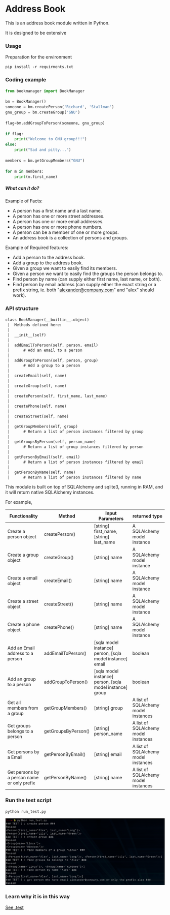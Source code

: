 Address Book
=============

This is an address book module written in Python.

It is designed to be extensive


### Usage
Preparation for the environment
```
pip install -r requirments.txt
```

### Coding example
```python
from bookmanager import BookManager

bm = BookManager()
someone = bm.createPerson('Richard', 'Stallman')
gnu_group = bm.createGroup('GNU')

flag=bm.addGroupToPerson(someone, gnu_group)

if flag:
    print("Welcome to GNU group!!!")
else:
    print("Sad and pitty...")

members = bm.getGroupMembers("GNU")

for m in members:
    print(m.first_name)
```

##### What can it do?

Example of Facts:

- A person has a first name and a last name.
- A person has one or more street addresses.
- A person has one or more email addresses.
- A person has one or more phone numbers.
- A person can be a member of one or more groups.
- An address book is a collection of persons and groups.

Example of Required features:

- Add a person to the address book.
- Add a group to the address book.
- Given a group we want to easily find its members.
- Given a person we want to easily find the groups the person belongs to.
- Find person by name (can supply either first name, last name, or both).
- Find person by email address (can supply either the exact string or a prefix string, ie. both "alexander@company.com" and "alex" should work).


### API structure
```
class BookManager(__builtin__.object)
 |  Methods defined here:
 |
 |  __init__(self)
 |
 |  addEmailToPerson(self, person, email)
 |      # Add an email to a person
 |
 |  addGroupToPerson(self, person, group)
 |      # Add a group to a person
 |
 |  createEmail(self, name)
 |
 |  createGroup(self, name)
 |
 |  createPerson(self, first_name, last_name)
 |
 |  createPhone(self, name)
 |
 |  createStreet(self, name)
 |
 |  getGroupMembers(self, group)
 |      # Return a list of person instances filtered by group
 |
 |  getGroupsByPerson(self, person_name)
 |      # Return a list of group instances filtered by person
 |
 |  getPersonByEmail(self, email)
 |      # Return a list of person instances filtered by email
 |
 |  getPersonByName(self, name)
 |      # Return a list of person instances filtered by name
 ```

 This module is built on top of SQLAlchemy and sqlite3, running in RAM, and it will return native SQLAlchemy instances. 

 
 For example,


| Functionality | Method | Input Parameters | returned type | 
| ------------ | ---- | ---------------- | ------------|
| Create a person object | createPerson() | [string] first_name, [string] last_name | A SQLAlchemy model instance |
| Create a group object | createGroup() | [string] name | A SQLAlchemy model instance |
| Create a email object | createEmail() | [string] name | A SQLAlchemy model instance |
| Create a street object | createStreet() | [string] name | A SQLAlchemy model instance |
| Create a phone object | createPhone() | [string] name | A SQLAlchemy model instance |
| Add an Email address to a person | addEmailToPerson() | [sqla model instance] person, [sqla model instance] email | boolean |
| Add an group to a person | addGroupToPerson() | [sqla model instance] person, [sqla model instance] group | boolean |
| Get all members from a group | getGroupMembers() | [string] group | A list of SQLAlchemy model instances |
| Get groups belongs to a person | getGroupsByPerson() | [string] person_name | A list of SQLAlchemy model instances |
| Get persons by a Email | getPersonByEmail() | [string] email | A list of SQLAlchemy model instances |
| Get persons by a person name or only prefix | getPersonByName() | [string] name | A list of SQLAlchemy model instances |


 

### Run the test script

```
python run_test.py
```

![image test](https://github.com/xros/addressbook/blob/master/static/snapshot355.png?raw=true)

### Learn why it is in this way

[See .test](https://github.com/xros/addressbook/tree/master/.test)
